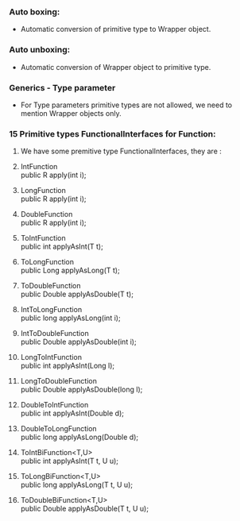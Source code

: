 ### Auto boxing:   
* Automatic conversion of primitive type to Wrapper object.
  
### Auto unboxing:
  * Automatic conversion of Wrapper object to primitive type.  
  
### Generics - Type parameter
  * For Type parameters primitive types are not allowed, we need to mention Wrapper objects only.  

### 15 Primitive types FunctionalInterfaces for Function:    

1. We have some premitive type FunctionalInterfaces, they are :

1. IntFunction<R>   
       public R apply(int i);
  
2. LongFunction<R>     
       public R apply(int i);
  
3. DoubleFunction<R>    
       public R apply(int i);
  
4. ToIntFunction<T>      
       public int applyAsInt(T t);   
  
5.  ToLongFunction<T>            
       public Long applyAsLong(T t);    
  
6. ToDoubleFunction<T>     
      public Double applyAsDouble(T t);
  
7. IntToLongFunction    
      public long applyAsLong(int i);
  
8. IntToDoubleFunction      
      public Double applyAsDouble(int i);
  
9. LongToIntFunction     
      public int applyAsInt(Long l);
  
10. LongToDoubleFunction     
      public Double applyAsDouble(long l);
  
11. DoubleToIntFunction   
      public int applyAsInt(Double d);
  
12. DoubleToLongFunction   
      public long applyAsLong(Double d);
  
13. ToIntBiFunction<T,U>       
      public int applyAsInt(T t, U u);
  
14. ToLongBiFunction<T,U>   
      public long applyAsLong(T t, U u);
  
15. ToDoubleBiFunction<T,U>     
      public Double applyAsDouble(T t, U u);
